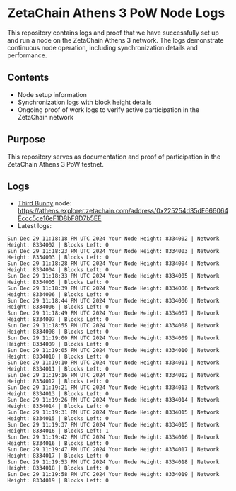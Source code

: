 # ZetaChain Athens 3 PoW Node Logs
This repository contains logs and proof that we have successfully set up and run a node on the ZetaChain Athens 3 network. The logs demonstrate continuous node operation, including synchronization details and performance.

## Contents
- Node setup information
- Synchronization logs with block height details
- Ongoing proof of work logs to verify active participation in the ZetaChain network

## Purpose
This repository serves as documentation and proof of participation in the ZetaChain Athens 3 PoW testnet.

## Logs

- [Third Bunny](https://thirdbunny.xyz/) node: https://athens.explorer.zetachain.com/address/0x225254d35dE666064Eccc5ce16eF1D8bF8D7b5EE
- Latest logs:
```
Sun Dec 29 11:18:18 PM UTC 2024 Your Node Height: 8334002 | Network Height: 8334002 | Blocks Left: 0
Sun Dec 29 11:18:23 PM UTC 2024 Your Node Height: 8334003 | Network Height: 8334003 | Blocks Left: 0
Sun Dec 29 11:18:28 PM UTC 2024 Your Node Height: 8334004 | Network Height: 8334004 | Blocks Left: 0
Sun Dec 29 11:18:33 PM UTC 2024 Your Node Height: 8334005 | Network Height: 8334005 | Blocks Left: 0
Sun Dec 29 11:18:39 PM UTC 2024 Your Node Height: 8334006 | Network Height: 8334006 | Blocks Left: 0
Sun Dec 29 11:18:44 PM UTC 2024 Your Node Height: 8334006 | Network Height: 8334006 | Blocks Left: 0
Sun Dec 29 11:18:49 PM UTC 2024 Your Node Height: 8334007 | Network Height: 8334007 | Blocks Left: 0
Sun Dec 29 11:18:55 PM UTC 2024 Your Node Height: 8334008 | Network Height: 8334008 | Blocks Left: 0
Sun Dec 29 11:19:00 PM UTC 2024 Your Node Height: 8334009 | Network Height: 8334009 | Blocks Left: 0
Sun Dec 29 11:19:05 PM UTC 2024 Your Node Height: 8334010 | Network Height: 8334010 | Blocks Left: 0
Sun Dec 29 11:19:10 PM UTC 2024 Your Node Height: 8334011 | Network Height: 8334011 | Blocks Left: 0
Sun Dec 29 11:19:16 PM UTC 2024 Your Node Height: 8334012 | Network Height: 8334012 | Blocks Left: 0
Sun Dec 29 11:19:21 PM UTC 2024 Your Node Height: 8334013 | Network Height: 8334013 | Blocks Left: 0
Sun Dec 29 11:19:26 PM UTC 2024 Your Node Height: 8334014 | Network Height: 8334014 | Blocks Left: 0
Sun Dec 29 11:19:31 PM UTC 2024 Your Node Height: 8334015 | Network Height: 8334015 | Blocks Left: 0
Sun Dec 29 11:19:37 PM UTC 2024 Your Node Height: 8334015 | Network Height: 8334016 | Blocks Left: 1
Sun Dec 29 11:19:42 PM UTC 2024 Your Node Height: 8334016 | Network Height: 8334016 | Blocks Left: 0
Sun Dec 29 11:19:47 PM UTC 2024 Your Node Height: 8334017 | Network Height: 8334017 | Blocks Left: 0
Sun Dec 29 11:19:53 PM UTC 2024 Your Node Height: 8334018 | Network Height: 8334018 | Blocks Left: 0
Sun Dec 29 11:19:58 PM UTC 2024 Your Node Height: 8334019 | Network Height: 8334019 | Blocks Left: 0
```
